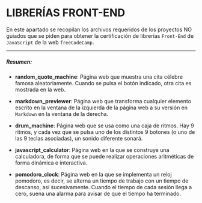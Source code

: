 # LIBRERÍAS FRONT-END

En este apartado se recopilan los archivos requeridos de los proyectos NO guiados que se piden para obtener la certificación de librerías `Front-End` de `JavaScript` de la web `freeCodeCamp`.

------------

##### Resumen:
- **random_quote_machine**: Página web que muestra una cita célebre famosa aleatoriamente. Cuando se pulsa el botón indicado, otra cita es mostrada en la web. 

- **markdown_previewer**: Página web que transforma cualquier elemento escrito en la ventana de la izquierda de la página web a su versión en `Markdown` en la ventana de la derecha.

- **drum_machine**: Página web que se usa como una caja de ritmos. Hay 9 ritmos, y cada vez que se pulsa uno de los distintos 9 botones (o uno de las 9 teclas asociadas), un sonido diferente sonará.

- **javascript_calculator**: Página web en la que se construye una calculadora, de forma que se puede realizar operaciones aritméticas de forma dinámica e interactiva.

- **pomodoro_clock**: Página web en la que se implementa un reloj pomodoro, es decir, se alterna un tiempo de trabajo con un tiempo de descanso, así sucesivamente. Cuando el tiempo de cada sesión llega a cero, suena una alarma para avisar de que el tiempo ha terminado.
